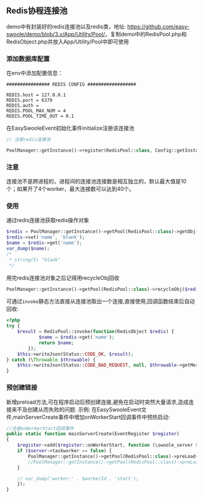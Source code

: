 ## Redis协程连接池
demo中有封装好的redis连接池以及redis类，地址: <https://github.com/easy-swoole/demo/blob/3.x/App/Utility/Pool/>，复制demo中的RedisPool.php和RedisObject.php并放入App/Utility/Pool中即可使用

### 添加数据库配置
在env中添加配置信息：
```dotenv
################ REDIS CONFIG ##################

REDIS.host = 127.0.0.1
REDIS.port = 6379
REDIS.auth =
REDIS.POOL_MAX_NUM = 4
REDIS.POOL_TIME_OUT = 0.1
```
在EasySwooleEvent初始化事件initialize注册该连接池
```php
// 注册redis连接池

PoolManager::getInstance()->register(RedisPool::class, Config::getInstance()->getConf('REDIS.POOL_MAX_NUM'));
```

### 注意
连接池不是跨进程的，进程间的连接池连接数是相互独立的，默认最大值是10个；如果开了4个worker，最大连接数可以达到40个。


### 使用

通过redis连接池获取redis操作对象

```php
$redis = PoolManager::getInstance()->getPool(RedisPool::class)->getObj(Config::getInstance()->getConf('REDIS.POOL_TIME_OUT'));
$redis->set('name', 'blank');
$name = $redis->get('name');
var_dump($name);
/*
 * string(5) "blank"
 */
```
用完redis连接池对象之后记得用recycleObj回收

```php
PoolManager::getInstance()->getPool(RedisPool::class)->recycleObj($redis);
```

可通过`invoke`静态方法直接从连接池取出一个连接,直接使用,回调函数结束后自动回收:
```php
<?php
try {
    $result = RedisPool::invoke(function(RedisObject $redis) {
            $name = $redis->get('name');
            return $name;
        });
    $this->writeJson(Status::CODE_OK, $result);
} catch (\Throwable $throwable) {
    $this->writeJson(Status::CODE_BAD_REQUEST, null, $throwable->getMessage());
}
```
### 预创建链接
新增preload方法,可在程序启动后预创建连接,避免在启动时突然大量请求,造成连接来不及创建从而失败的问题.
示例:
在EasySwooleEvent文件,mainServerCreate事件中增加onWorkerStart回调事件中预热启动:
```php
//注册onWorkerStart回调事件
public static function mainServerCreate(EventRegister $register)
{
    $register->add($register::onWorkerStart, function (\swoole_server $server, int $workerId) {
    if ($server->taskworker == false) {
        PoolManager::getInstance()->getPool(RedisPool::class)->preLoad(1);
        //PoolManager::getInstance()->getPool(RedisPool::class)->preLoad(预创建数量,必须小于连接池最大数量2);
    }

    // var_dump('worker:' . $workerId . 'start');
    });
}
```